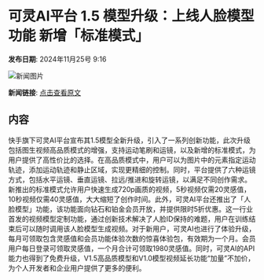 # 可灵AI平台 1.5 模型升级：上线人脸模型功能 新增「标准模式」

**发布日期**: 2024年11月25号 9:16

![新闻图片](https://upload.chinaz.com/2024/1125/6386812286149143225009057.png)

**新闻链接**: [点击查看原文](https://www.aibase.com/zh/news/13431)

## 内容

快手旗下可灵AI平台宣布其1.5模型全新升级，引入了一系列创新功能，此次升级包括图生视频高品质模式的增强，支持运动笔刷和运镜，以及新增的标准模式，为用户提供了高性价比的选择。在高品质模式中，用户可以为图片中的元素指定运动轨迹，添加运动轨迹和静止区域，实现更精细的控制。同时，平台提供了六种运镜方式，包括水平运镜、垂直运镜、拉远/推进和旋转运镜，以满足不同创作需求。新推出的标准模式允许用户快速生成720p画质的视频，5秒视频仅需20灵感值，10秒视频仅需40灵感值，大大缩短了创作时间。此外，可灵AI平台还推出了「人脸模型」功能，该功能面向钻石和铂金会员开放，并提供限时5折优惠。这一行业首发的视频模型定制功能，通过创新技术解决了人脸ID保持的难题，用户在训练结束后可以随时调用该人脸模型生成视频。对于新用户，可灵AI也进行了体验升级，每月可领取包含灵感值和会员功能体验次数的惊喜体验包，有效期为一个月。会员用户每日登录可领取灵感值，一个月合计可领取1980灵感值。同时，可灵AI的API能力也得到了免费升级，V1.5高品质模型和V1.0模型视频延长功能“加量”不加价，为个人开发者和企业用户提供了更多的便利。

